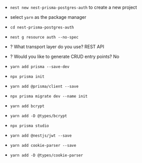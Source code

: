 - `nest new nest-prisma-postgres-auth` to create a new project
- select `yarn` as the package manager
- `cd nest-prisma-postgres-auth`
- `nest g resource auth --no-spec`
- ? What transport layer do you use? REST API
- ? Would you like to generate CRUD entry points? No

- `yarn add prisma --save-dev`
- `npx prisma init`
- `yarn add @prisma/client --save`
- `npx prisma migrate dev --name init`
- `yarn add bcrypt`
- `yarn add -D @types/bcrypt`
- `npx prisma studio`
- `yarn add @nestjs/jwt --save`
- `yarn add cookie-parser --save`
- `yarn add -D @types/cookie-parser`
